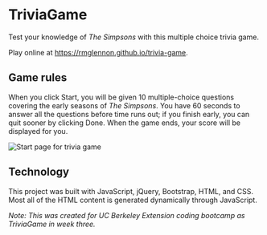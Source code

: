 # TriviaGame


Test your knowledge of _The Simpsons_ with this multiple choice trivia game.

Play online at https://rmglennon.github.io/trivia-game.

## Game rules

When you click Start, you will be given 10 multiple-choice questions covering the early seasons of _The Simpsons_. You have 60 seconds to answer all the questions before time runs out; if you finish early, you can quit sooner by clicking Done. When the game ends, your score will be displayed for you.

![Start page for trivia game](trivia-game-start-page.png)

## Technology

This project was built with JavaScript, jQuery, Bootstrap, HTML, and CSS. Most all of the HTML content is generated dynamically through JavaScript.

*Note: This was created for UC Berkeley Extension coding bootcamp as TriviaGame in week three.*
